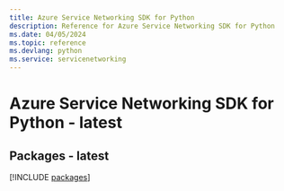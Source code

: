 ```yaml
---
title: Azure Service Networking SDK for Python
description: Reference for Azure Service Networking SDK for Python
ms.date: 04/05/2024
ms.topic: reference
ms.devlang: python
ms.service: servicenetworking
---
```

# Azure Service Networking SDK for Python - latest
## Packages - latest
[!INCLUDE [packages](service-networking-index.md)]